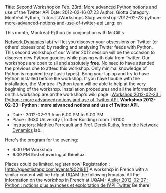 Title: Second Workshop on Feb. 23rd: More advanced Python notions and use of the Twitter API
Date: 2012-02-16 07:23
Author: Giotta
Category: Montréal Python, Tutorials/Workshops
Slug: workshop-2012-02-23-python-more-advanced-notions-and-use-of-twitter-api
Lang: en

<!--:en-->This month, Montréal-Python (in conjunction with McGill's
[Network Dynamics][] lab) will let you discover your obsessions on
Twitter (or others' obsessions) by reading and analysing Twitter feeds
with Python. This second workshop of our Winter 2012 session will be the
occasion to discover new Python goodies while playing with data from
Twitter. Our workshops are open to all and absolutely **free**. No need
to have attended the previous one to attend this workshop. Only minimal
knowledge of Python is required (e.g: basic types). Bring your laptop
and try to have Python installed before the workshop. If you have
trouble with the installation, the Montréal-Python team will be able to
help at the very beginning of the workshop. Installation procedures and
all the information on this workshop are on the workshop's wiki page :
[Workshop 2012-02-23 : Python : more advanced notions and use of Twitter
API.][] **Workshop 2012-02-23 : Python : more advanced notions and use
of Twitter API.**

-   Date : 2012-02-23 from 6:00 PM to 9:00 PM
-   Place : 3630 University (Trottier Building) room TR1100
-   Instructors: Mathieu Perreault and Prof. Derek Ruths, from the
    [Network Dynamics][1] lab.

Here's the program for the evening:

-   6:00 PM Workshop
-   9:00 PM End of evening at Bénélux

Places could be limited, register now! Registration :
[http://guestlistapp.com/events/90219][] A workshop in French with a
similar content will be help at UQAM the following Monday. All the
information on the workshop in French at UQAM : [Atelier 2012-02-27 :
Python : notions plus avancées et exploitation de l'API Twitter][] Be
there!

  [Network Dynamics]: http://networkdynamics.org/
  [Workshop 2012-02-23 : Python : more advanced notions and use of
  Twitter API.]: http://montrealpython.org/r/projects/workshops/wiki/2012-02-23
  [1]: http://www.networkdynamics.org/
  [http://guestlistapp.com/events/90219]: http://guestlistapp.com/events/90219
  [Atelier 2012-02-27 : Python : notions plus avancées et exploitation
  de l'API Twitter]: http://montrealpython.org/r/projects/workshops/wiki/2012-02-27
